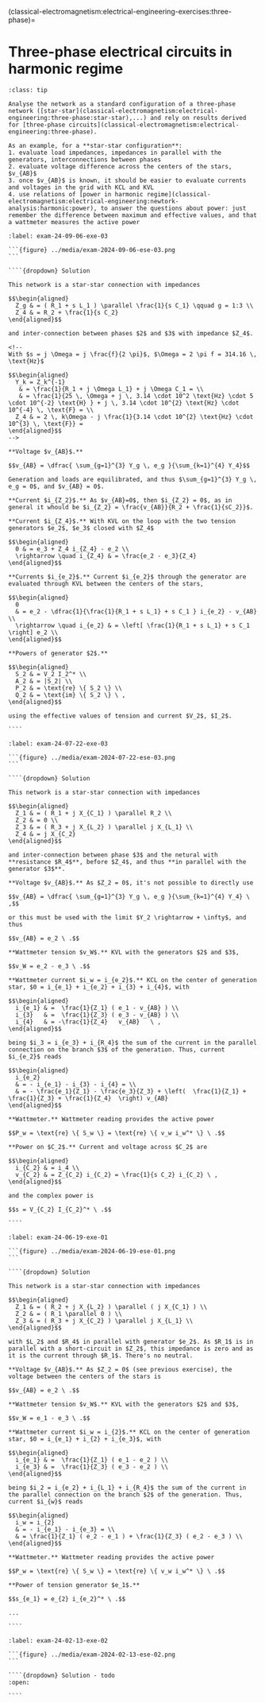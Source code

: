 (classical-electromagnetism:electrical-engineering-exercises:three-phase)=
# Three-phase electrical circuits in harmonic regime

```{admonition} Guidelines for solution
:class: tip

Analyse the network as a standard configuration of a three-phase network ([star-star](classical-electromagnetism:electrical-engineering:three-phase:star-star),...) and rely on results derived for [three-phase circuits](classical-electromagnetism:electrical-engineering:three-phase).

As an example, for a **star-star configuration**:
1. evaluate load impedances, impedances in parallel with the generators, interconnections between phases
2. evaluate voltage difference across the centers of the stars, $v_{AB}$
3. once $v_{AB}$ is known, it should be easier to evaluate currents and voltages in the grid with KCL and KVL
4. use relations of [power in harmonic regime](classical-electromagnetism:electrical-engineering:newtork-analysis:harmonic:power), to answer the questions about power: just remember the difference between maximum and effective values, and that a wattmeter measures the active power

```

`````{exercise} Exam 2024-09-06, Exercise 3.
:label: exam-24-09-06-exe-03

```{figure} ../media/exam-2024-09-06-ese-03.png
```

````{dropdown} Solution

This network is a star-star connection with impedances

$$\begin{aligned}
  Z_g & = ( R_1 + s L_1 ) \parallel \frac{1}{s C_1} \qquad g = 1:3 \\
  Z_4 & = R_2 + \frac{1}{s C_2}
\end{aligned}$$

and inter-connection between phases $2$ and $3$ with impedance $Z_4$.

<!--
With $s = j \Omega = j \frac{f}{2 \pi}$, $\Omega = 2 \pi f = 314.16 \, \text{Hz}$

$$\begin{aligned}
  Y_k = Z_k^{-1} 
   & = \frac{1}{R_1 + j \Omega L_1} + j \Omega C_1 = \\
   & = \frac{1}{25 \, \Omega + j \, 3.14 \cdot 10^2 \text{Hz} \cdot 5 \cdot 10^{-2} \text{H} } + j \, 3.14 \cdot 10^{2} \text{Hz} \cdot 10^{-4} \, \text{F} = \\
  Z_4 & = 2 \, k\Omega - j \frac{1}{3.14 \cdot 10^{2} \text{Hz} \cdot 10^{3} \, \text{F}} = 
\end{aligned}$$
-->

**Voltage $v_{AB}$.**

$$v_{AB} = \dfrac{ \sum_{g=1}^{3} Y_g \, e_g }{\sum_{k=1}^{4} Y_4}$$

Generation and loads are equilibrated, and thus $\sum_{g=1}^{3} Y_g \, e_g = 0$, and $v_{AB} = 0$.

**Current $i_{Z_2}$.** As $v_{AB}=0$, then $i_{Z_2} = 0$, as in general it whould be $i_{Z_2} = \frac{v_{AB}}{R_2 + \frac{1}{sC_2}}$.

**Current $i_{Z_4}$.** With KVL on the loop with the two tension generators $e_2$, $e_3$ closed with $Z_4$

$$\begin{aligned}
  0 & = e_3 + Z_4 i_{Z_4} - e_2 \\
  \rightarrow \quad i_{Z_4} & = \frac{e_2 - e_3}{Z_4}
\end{aligned}$$

**Currents $i_{e_2}$.** Current $i_{e_2}$ through the generator are evaluated through KVL between the centers of the stars,

$$\begin{aligned}
  0
  & = e_2 - \dfrac{1}{\frac{1}{R_1 + s L_1} + s C_1 } i_{e_2} - v_{AB} \\
  \rightarrow \quad i_{e_2} & = \left[ \frac{1}{R_1 + s L_1} + s C_1 \right] e_2 \\
\end{aligned}$$

**Powers of generator $2$.** 

$$\begin{aligned}
  S_2 & = V_2 I_2^* \\
  A_2 & = |S_2| \\
  P_2 & = \text{re} \{ S_2 \} \\
  Q_2 & = \text{im} \{ S_2 \} \ ,
\end{aligned}$$

using the effective values of tension and current $V_2$, $I_2$.

````

`````

`````{exercise} Exam 2024-07-22, Exercise 3.
:label: exam-24-07-22-exe-03

```{figure} ../media/exam-2024-07-22-ese-03.png
```

````{dropdown} Solution

This network is a star-star connection with impedances

$$\begin{aligned}
  Z_1 & = ( R_1 + j X_{C_1} ) \parallel R_2 \\
  Z_2 & = 0 \\
  Z_3 & = ( R_3 + j X_{L_2} ) \parallel j X_{L_1} \\
  Z_4 & = j X_{C_2}
\end{aligned}$$

and inter-connection between phase $3$ and the netural with **resistance $R_4$**, before $Z_4$, and thus **in parallel with the generator $3$**.

**Voltage $v_{AB}$.** As $Z_2 = 0$, it's not possible to directly use

$$v_{AB} = \dfrac{ \sum_{g=1}^{3} Y_g \, e_g }{\sum_{k=1}^{4} Y_4} \ ,$$

or this must be used with the limit $Y_2 \rightarrow + \infty$, and thus

$$v_{AB} = e_2 \ .$$

**Wattmeter tension $v_W$.** KVL with the generators $2$ and $3$,

$$v_W = e_2 - e_3 \ .$$

**Wattmeter current $i_w = i_{e_2}$.** KCL on the center of generation star, $0 = i_{e_1} + i_{e_2} + i_{3} + i_{4}$, with

$$\begin{aligned}
  i_{e_1} & =  \frac{1}{Z_1} ( e_1 - v_{AB} ) \\
  i_{3}   & =  \frac{1}{Z_3} ( e_3 - v_{AB} ) \\
  i_{4}   & = -\frac{1}{Z_4}   v_{AB}   \ ,
\end{aligned}$$

being $i_3 = i_{e_3} + i_{R_4}$ the sum of the current in the parallel connection on the branch $3$ of the generation. Thus, current $i_{e_2}$ reads

$$\begin{aligned}
  i_{e_2} 
  & = - i_{e_1} - i_{3} - i_{4} = \\
  & = - \frac{e_1}{Z_1} - \frac{e_3}{Z_3} + \left(  \frac{1}{Z_1} + \frac{1}{Z_3} + \frac{1}{Z_4}  \right) v_{AB}
\end{aligned}$$

**Wattmeter.** Wattmeter reading provides the active power

$$P_w = \text{re} \{ S_w \} = \text{re} \{ v_w i_w^* \} \ .$$

**Power on $C_2$.** Current and voltage across $C_2$ are

$$\begin{aligned}
  i_{C_2} & = i_4 \\
  v_{C_2} & = Z_{C_2} i_{C_2} = \frac{1}{s C_2} i_{C_2} \ ,
\end{aligned}$$

and the complex power is

$$s = V_{C_2} I_{C_2}^* \ .$$

````

`````

`````{exercise} Exam 2024-06-19, Exercise 1.
:label: exam-24-06-19-exe-01

```{figure} ../media/exam-2024-06-19-ese-01.png
```

````{dropdown} Solution

This network is a star-star connection with impedances

$$\begin{aligned}
  Z_1 & = ( R_2 + j X_{L_2} ) \parallel ( j X_{C_1} ) \\
  Z_2 & = ( R_1 \parallel 0 ) \\
  Z_3 & = ( R_3 + j X_{C_2} ) \parallel j X_{L_1} \\
\end{aligned}$$ 

with $L_2$ and $R_4$ in parallel with generator $e_2$. As $R_1$ is in parallel with a short-circuit in $Z_2$, this impedance is zero and as it is the current through $R_1$. There's no neutral.

**Voltage $v_{AB}$.** As $Z_2 = 0$ (see previous exercise), the voltage between the centers of the stars is

$$v_{AB} = e_2 \ .$$

**Wattmeter tension $v_W$.** KVL with the generators $2$ and $3$,

$$v_W = e_1 - e_3 \ .$$

**Wattmeter current $i_w = i_{2}$.** KCL on the center of generation star, $0 = i_{e_1} + i_{2} + i_{e_3}$, with

$$\begin{aligned}
  i_{e_1} & =  \frac{1}{Z_1} ( e_1 - e_2 ) \\
  i_{e_3} & =  \frac{1}{Z_3} ( e_3 - e_2 ) \\
\end{aligned}$$

being $i_2 = i_{e_2} + i_{L_1} + i_{R_4}$ the sum of the current in the parallel connection on the branch $2$ of the generation. Thus, current $i_{w}$ reads

$$\begin{aligned}
  i_w = i_{2} 
  & = - i_{e_1} - i_{e_3} = \\
  & = \frac{1}{Z_1} ( e_2 - e_1 ) + \frac{1}{Z_3} ( e_2 - e_3 ) \\
\end{aligned}$$

**Wattmeter.** Wattmeter reading provides the active power

$$P_w = \text{re} \{ S_w \} = \text{re} \{ v_w i_w^* \} \ .$$

**Power of tension generator $e_1$.** 

$$s_{e_1} = e_{2} i_{e_2}^* \ .$$

...

````

`````

`````{exercise} Exam 2024-02-13, Exercise 2.
:label: exam-24-02-13-exe-02

```{figure} ../media/exam-2024-02-13-ese-02.png
```

````{dropdown} Solution - todo
:open:

````

`````


